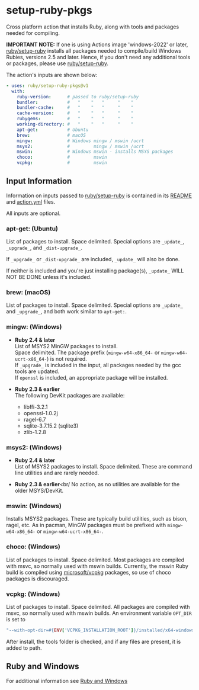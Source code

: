 [ruby/setup-ruby]:https://github.com/ruby/setup-ruby
[README]:https://github.com/ruby/setup-ruby/blob/master/README.md
[action.yml]:https://github.com/ruby/setup-ruby/blob/master/action.yml

# setup-ruby-pkgs

Cross platform action that installs Ruby, along with tools and packages needed for compiling.

**IMPORTANT NOTE:** If one is using Actions image 'windows-2022' or later, [ruby/setup-ruby]
installs all packages needed to compile/build Windows Rubies, versions 2.5 and later.
Hence, if you don't need any additional tools or packages, please use [ruby/setup-ruby].

The action's inputs are shown below:

```yaml
- uses: ruby/setup-ruby-pkgs@v1
  with:
    ruby-version:      # passed to ruby/setup-ruby
    bundler:           #   "    "   "     "    "
    bundler-cache:     #   "    "   "     "    "
    cache-version:     #   "    "   "     "    "
    rubygems:          #   "    "   "     "    "
    working-directory: #   "    "   "     "    "
    apt-get:           # Ubuntu
    brew:              # macOS
    mingw:             # Windows mingw / mswin /ucrt
    msys2:             #         mingw / mswin /ucrt
    mswin:             # Windows mswin - installs MSYS packages
    choco:             #         mswin
    vcpkg:             #         mswin
```

## Input Information

Information on inputs passed to [ruby/setup-ruby] is contained in its [README] and
[action.yml] files.

All inputs are optional.

### apt-get: (Ubuntu)

List of packages to install.  Space delimited. Special options are `_update_`, `_upgrade_`, and `_dist-upgrade_`.

If `_upgrade_` or `_dist-upgrade_` are included, `_update_` will also be done.

If neither is included and you're just installing  package(s), `_update_` WILL NOT BE DONE unless it's included.


### brew: (macOS)

List of packages to install.  Space delimited. Special options are `_update_` and `_upgrade_`, and both work similar to `apt-get:`.

### mingw: (Windows)

* **Ruby 2.4 & later**<br/>
  List of MSYS2 MinGW packages to install.<br/>
  Space delimited.  The package prefix (`mingw-w64-x86_64-` or `mingw-w64-ucrt-x86_64-`) is not required.<br/>
  If `_upgrade_` is included in the input, all packages needed by the gcc tools are updated.<br/>
  If `openssl` is included, an appropriate package will be installed.

* **Ruby 2.3 & earlier**<br/>
  The following DevKit packages are available:<br/>
    * libffi-3.2.1
    * openssl-1.0.2j
    * ragel-6.7
    * sqlite-3.7.15.2  (sqlite3)
    * zlib-1.2.8

### msys2: (Windows)

* **Ruby 2.4 & later**<br/>
  List of MSYS2 packages to install.  Space delimited.  These are command line utilities and are rarely needed.

* **Ruby 2.3 & earlier**<br/
  No action, as no utilities are available for the older MSYS/DevKit.

### mswin: (Windows)

Installs MSYS2 packages.  These are typically build utilities, such as bison, ragel, etc.
As in pacman, MinGW packages must be prefixed with `mingw-w64-x86_64-` or `mingw-w64-ucrt-x86_64-`.

### choco: (Windows)

List of packages to install.  Space delimited.  Most packages are compiled with msvc, so normally used with mswin builds.
Currently, the mswin Ruby build is compiled using [microsoft/vcpkg](https://github.com/microsoft/vcpkg) packages, so
use of choco packages is discouraged.

### vcpkg: (Windows)

List of packages to install.  Space delimited.  All packages are compiled with msvc, so normally used with mswin builds.  An environment variable `OPT_DIR` is set to
```ruby
"--with-opt-dir=#{ENV['VCPKG_INSTALLATION_ROOT']}/installed/x64-windows"
```

After install, the tools folder is checked, and if any files are present, it is added to path.

## Ruby and Windows

For additional information see [Ruby and Windows](Ruby_and_Windows.md)
